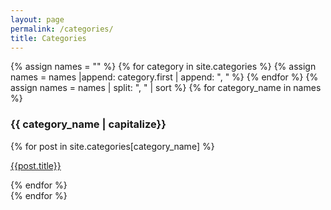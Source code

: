 ```yaml
---
layout: page
permalink: /categories/
title: Categories
---
```


<div id="archives">
{% assign names = "" %}
{% for category in site.categories %}
{% assign names = names |append: category.first | append: ", " %}
{% endfor %}
{% assign names = names | split: ", " | sort %}
{% for category_name in names %}
  <a class="anchor" name="{{ category_name | slugize }}"></a>
  <div class="archive-group">
    <h3  id="#{{ category_name | slugize }}" class="category-head">{{ category_name | capitalize}}</h3>
    {% for post in site.categories[category_name] %}
    <article class="archive-item">
      <p><a href="{{ site.baseurl }}{{ post.url }}">{{post.title}}</a></p>
    </article>
    {% endfor %}
  </div>
{% endfor %}
</div>
